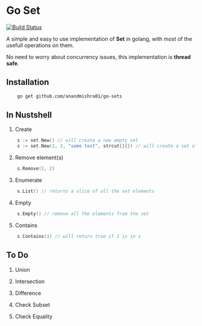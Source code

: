 # Go Set 

[![Build Status](https://travis-ci.org/anandmishra01/go-sets.svg?branch=master)](https://travis-ci.org/anandmishra01/go-sets)

A simple and easy to use implementation of **Set** in golang, with most of the usefull operations on them. 

No need to worry about concurrency issues, this implementation is **thread safe**.

## Installation

```sh
    go get github.com/anandmishra01/go-sets
```

## In Nustshell

1. Create

```go
    s := set.New() // will create a new empty set
    s := set.New(1, 2, "some text", strcut{}{}) // will create a set of few objects
```

2. Remove element(s)

```go
    s.Remove(1, 2)
```

3. Enumerate

```go
    s.List() // returns a slice of all the set elements
```

4. Empty

```go
    s.Empty() // remove all the elements from the set
```

5. Contains

```go
    s.Contains(1) // will return true if 1 is in s
```


## To Do


1. Union

2. Intersection

3. Difference

4. Check Subset

5. Check Equality
